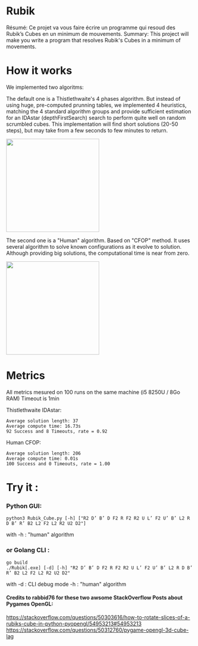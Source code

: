 # Rubik
Résumé: Ce projet va vous faire écrire un programme qui resoud des Rubik’s Cubes en un minimum de mouvements.
Summary: This project will make you write a program that resolves Rubik's Cubes in a minimum of movements.

# How it works
We implemented two algoritms:

The default one is a Thistlethwaite's 4 phases algorithm. 
But instead of using huge, pre-computed prunning tables, we implemented 4 heuristics, matching the 4 standard algorithm groups and provide sufficient estimation for an IDAstar (depthFirstSearch) search to perform quite well on random scrumbled cubes.
This implementation will find short solutions (20-50 steps), but may take from a few seconds to few minutes to return.

<img src="demos/Demo_Thistlethwaite.gif" width="250">

The second one is a "Human" algorithm.
Based on "CFOP" method. It uses several algorithm to solve known configurations as it evolve to solution. 
Although providing big solutions, the computational time is near from zero.

<img src="demos/Demo_Human.gif" width="250">

# Metrics
All metrics mesured on 100 runs on the same machine (i5 8250U / 8Go RAM)
Timeout is 1min

Thistlethwaite IDAstar:
```
Average solution length: 37
Average compute time: 16.73s
92 Success and 8 Timeouts, rate = 0.92
```

Human CFOP:
```
Average solution length: 206
Average compute time: 0.01s
100 Success and 0 Timeouts, rate = 1.00
```

# Try it :

### Python GUI:
```
python3 Rubik_Cube.py [-h] ["R2 D’ B’ D F2 R F2 R2 U L’ F2 U’ B’ L2 R D B’ R’ B2 L2 F2 L2 R2 U2 D2"]
```
with -h : "human" algorithm

### or Golang CLI :
```
go build
./Rubik[.exe] [-d] [-h] "R2 D’ B’ D F2 R F2 R2 U L’ F2 U’ B’ L2 R D B’ R’ B2 L2 F2 L2 R2 U2 D2"
```
with -d : CLI debug mode
     -h : "human" algorithm


#### Credits to rabbid76 for these two awsome StackOverflow Posts about Pygames OpenGL:
https://stackoverflow.com/questions/50303616/how-to-rotate-slices-of-a-rubiks-cube-in-python-pyopengl/54953213#54953213
https://stackoverflow.com/questions/50312760/pygame-opengl-3d-cube-lag